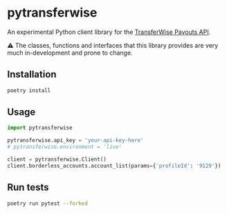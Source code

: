 # pytransferwise

An experimental Python client library for the [TransferWise Payouts API](https://api-docs.transferwise.com).

:warning: The classes, functions and interfaces that this library provides are very much in-development and prone to change.

## Installation

```bash
poetry install
```

## Usage

```python
import pytransferwise

pytransferwise.api_key = 'your-api-key-here'
# pytransferwise.environment = 'live'

client = pytransferwise.Client()
client.borderless_accounts.account_list(params={'profileId': '9129'})
```

## Run tests

```bash
poetry run pytest --forked
```
